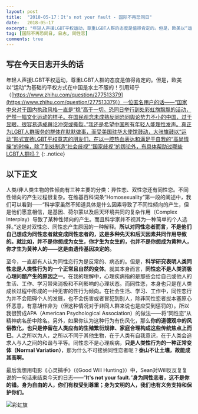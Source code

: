 ```yaml
---
layout: post
title:  "2018-05-17：It's not your fault - 国际不再恐同日"
date:   2018-05-17
excerpt: "年轻人声援LGBT平权运动，尊重LGBT人群的态度是值得肯定的。但是，欧美以“运动”为基础的平权方式在中国是水土不服的……<br>人类/非人类生物的性倾向有三种主要的分类：异性恋、双性恋还有同性恋。不同性倾向的产生过程很复杂……<br>至今，一直都有人认为同性恋行为是反常的、病态的。但是，科学研究表明人类同性恋是人类性行为的一个正常且自然的变体。就其本身而言，同性恋不是人类消极心理问题产生的原因之一……"
tag: [国际不再恐同日, 日志, 同性恋]
comments: true
---
```


## 写在今天日志开头的话

年轻人声援LGBT平权运动，尊重LGBT人群的态度是值得肯定的。但是，欧美以“运动”为基础的平权方式在中国是水土不服的！引用知乎（[https://www.zhihu.com/question/277513379](https://www.zhihu.com/question/277513379)）一位匿名用户的话——“国家中央对于国内执政风格一直是“稳”高于一切。恐同日举行到处彩虹旗飘飘的活动，俨然一幅文化运动的样子。在国民观念未成熟反同恐同舆论势力不小的中国，过于显眼，很容易造成舆论冲突或撕裂。”我还是希望中国所有年轻人能理性发声。真正为LGBT人群服务的群体在默默做事，而受美国驻华大使馆鼓动，大张旗鼓以“运动”形式宣扬LGBT平权意志的朋友们，在以一腔热血表达和满足于自我的“高尚情操”的时候，除了到处制造“社会歧视”“国家歧视”的舆论外，有具体帮助过哪些LGBT人群吗？
{: .notice}

## 以下正文

人类/非人类生物的性倾向有三种主要的分类：异性恋、双性恋还有同性恋。不同性倾向的产生过程很复杂。在维基百科词条“Homosexuality”第一段的阐述中，我们可以看到——“科学家虽然不知道具体是什么因素导致了不同性倾向的产生，但是他们愿意相信，是基因、荷尔蒙以及后天环境共同的复杂作用（Complex Interplay）导致了某种性倾向的产生。而且科学家并不视其为一种简单的个人选择。”这是对双性恋、同性恋产生原因的一种解释。**所以对同性恋者而言，不是他们自己想成为同性恋者就变成同性恋者的，这是多种先天和后天因素共同作用导致的。就比如，并不是你想成为女生，你才生为女生的，也并不是你想成为黄种人，你才生为黄种人的——这是由遗传基因决定的。**

至今，一直都有人认为同性恋行为是反常的、病态的。但是，**科学研究表明人类同性恋是人类性行为的一个正常且自然的变体**。就其本身而言，**同性恋不是人类消极心理问题产生的原因之一**。在我的理解中，心理疾病指的是那些会给自己或他人的生活、工作、学习带来消极和不利影响的心理状态。而同性恋，本身也只是在人类成长过程中形成的一种无害的性行为倾向。在社会生活、学习、工作中，同性恋行为并不会阻碍个人的发展，也不会伤害或者冒犯到别人，除非同性恋者拔本塞原心怀恶意，有意胡作非为（但这种情况对于非同人群来说也是应受到惩罚的）。所以我很赞成APA（American Psychological Association）的做法——将“同性恋”从精神病名册中除名。另外，如果你认为这种行为有伤风化，那么**你的道德观中的风俗教化，也只是停留在人类应有的生殖繁衍规律、家庭合理构成这些传统焦点上而已**。人之所以为人，之所以不同于其他生物，在于人类有自我意识，在于人类会追求人与人之间的和谐与平等。同性恋不是心理疾病，**只是人类性行为的一种正常变体（Normal Variation）**，那为什么不可接纳同性恋者呢？**泰山不让土壤，故能成其高啊。**

最后我想用电影《心灵捕手》（《Good Will Hunting》）中，Sean对Will反反复复说的一句话来结束今天的日志——“**It's not your fault.**”**身为同性恋者，这不是你的错。身为自由的人，你们有权受到尊重；身为文明的人，我们也有义务支持和保护你们。**

![彩虹旗](https://img-blog.csdn.net/20180518024406319)
